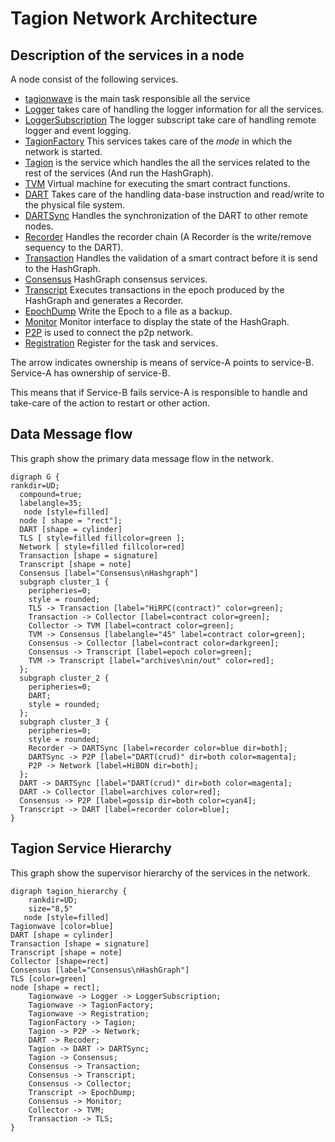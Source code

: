 # Tagion Network Architecture

## Description of the services in a node
A node consist of the following services.


* [tagionwave](/src/bin-wave/README.md) is the main task responsible all the service
* [Logger](/documents/architecture/Logger.md) takes care of handling the logger information for all the services.
* [LoggerSubscription]() The logger subscript take care of handling remote logger and event logging.
* [TagionFactory](/documents/architecture/TagionFactory.md) This services takes care of the *mode* in which the network is started.
* [Tagion](/documents/architecture/Tagion.md) is the service which handles the all the services related to the rest of the services (And run the HashGraph).
* [TVM](/documents/architecture/TVM.md) Virtual machine for executing the smart contract functions.
* [DART](/documents/architecture/DART.md) Takes care of the handling data-base instruction and read/write to the physical file system.
* [DARTSync](/documents/architecture/DARTSync.md) Handles the synchronization of the DART to other remote nodes.
* [Recorder](/documents/architecture/Recorder.md) Handles the recorder chain (A Recorder is the write/remove sequency to the DART).
* [Transaction](/documents/architecture/Transaction.md) Handles the validation of a smart contract before it is send to the HashGraph.
* [Consensus](/documents/architecture/Consensus.md) HashGraph consensus services.
* [Transcript](/documents/architecture/Transcript.md) Executes transactions in the epoch produced by the HashGraph and generates a Recorder.
* [EpochDump](/documents/architecture/EpochDump.md) Write the Epoch to a file as a backup.
* [Monitor](/documents/architecture/Monitor.md) Monitor interface to display the state of the HashGraph.
* [P2P](/documents/architecture/P2P.md) is used to connect the p2p network.
* [Registration](/documents/architecture/Registration.md) Register for the task and services.


The arrow indicates ownership is means of service-A points to service-B. Service-A has ownership of service-B.

This means that if Service-B fails service-A is responsible to handle and take-care of the action to restart or other action.

## Data Message flow
This graph show the primary data message flow in the network.
```graphviz
digraph G {
rankdir=UD;
  compound=true;
  labelangle=35;
   node [style=filled]
  node [ shape = "rect"];
  DART [shape = cylinder]
  TLS [ style=filled fillcolor=green ];
  Network [ style=filled fillcolor=red]
  Transaction [shape = signature]
  Transcript [shape = note]
  Consensus [label="Consensus\nHashgraph"]
  subgraph cluster_1 {
    peripheries=0;
    style = rounded;
    TLS -> Transaction [label="HiRPC(contract)" color=green];
 	Transaction -> Collector [label=contract color=green];
	Collector -> TVM [label=contract color=green];
	TVM -> Consensus [labelangle="45" label=contract color=green];
	Consensus -> Collector [label=contract color=darkgreen];
	Consensus -> Transcript [label=epoch color=green];
    TVM -> Transcript [label="archives\nin/out" color=red];
  };
  subgraph cluster_2 {
    peripheries=0;
	DART;
    style = rounded;
  };
  subgraph cluster_3 {
    peripheries=0;
    style = rounded;
	Recorder -> DARTSync [label=recorder color=blue dir=both];
	DARTSync -> P2P [label="DART(crud)" dir=both color=magenta];
	P2P -> Network [label=HiBON dir=both];
  };
  DART -> DARTSync [label="DART(crud)" dir=both color=magenta];
  DART -> Collector [label=archives color=red];
  Consensus -> P2P [label=gossip dir=both color=cyan4];
  Transcript -> DART [label=recorder color=blue];
}
```

## Tagion Service Hierarchy
This graph show the supervisor hierarchy of the services in the network.

```graphviz
digraph tagion_hierarchy {
    rankdir=UD;
    size="8,5"
   node [style=filled]
Tagionwave [color=blue]
DART [shape = cylinder]
Transaction [shape = signature]
Transcript [shape = note]
Collector [shape=rect]
Consensus [label="Consensus\nHashGraph"]
TLS [color=green]
node [shape = rect];
	Tagionwave -> Logger -> LoggerSubscription;
	Tagionwave -> TagionFactory;
	Tagionwave -> Registration;
	TagionFactory -> Tagion;
	Tagion -> P2P -> Network;
	DART -> Recoder;
	Tagion -> DART -> DARTSync;
    Tagion -> Consensus;
	Consensus -> Transaction;
	Consensus -> Transcript;
	Consensus -> Collector;
	Transcript -> EpochDump;
	Consensus -> Monitor;
	Collector -> TVM;
	Transaction -> TLS;
}
```



